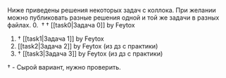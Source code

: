 Ниже приведены решения некоторых задач с коллока. При желании можно публиковать разные решения одной и той же задачи в разных файлах.
0. ${} \dagger \dagger {}$ [[task0|Задача 0]] by Feytox 
1. $\dagger$ [[task1|Задача 1]] by Feytox
2. [[task2|Задача 2]] by Feytox (из дз с практики)
3. $\dagger$ [[task3|Задача 3]] by Feytox (из дз с практики)

$\dagger$ - Сырой вариант, нужно проверить. 